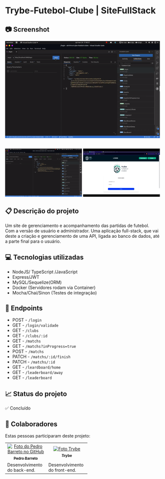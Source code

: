 
# Trybe-Futebol-Clube | SiteFullStack

## 📷 Screenshot
[![Screenshot](./trybe-futebol-club.gif "Screenshot")](./trybe-futebol-club.gif "Screenshot")
 <div align=center>
</br>
    <img height="156em" src="./trybe-futebol-club.gif"/>
    <img height="156em" src="./trybe-futebol-club-frontend.gif"/>
  </div>

## 📋 Descrição do projeto
Um site de gerenciamento e acompanhamento das partidas de futebol. Com a versão de usuário e administrador. Uma aplicação full-stack, que vai deste a criação e gerenciamento de uma API, ligada ao banco de dados, até a parte final para o usuário.

## 💻 Tecnologias utilizadas
- NodeJS/ TypeScript /JavaScript
- Express/JWT
-  MySQL/Sequelize(ORM)
- Docker (Servidores rodam via Container)
- Mocha/Chai/Sinon (Testes de integração)

## :balloon: Endpoints
- POST - `/login`
- GET - `/login/validade`
- GET - `/clubs`
- GET - `/clubs/:id`
- GET - `/matchs`
- GET - `/matchs?inProgress=true`
- POST - `/matchs`
- PATCH - `/matchs/:id/finish`
- PATCH - `/matchs/:id`
- GET - `/leardboard/home`
- GET - `/leaderboard/away`
- GET - `/leaderboard`

## 📈 Status do projeto
✅ Concluído

<!-- ## 🚀 Links 
- Design do projeto no Figma: 
- Site em produção: -->

## :busts_in_silhouette: Colaboradores

Estas pessoas participaram deste projeto:

<table>
  <tr  style="width:120px">
    <td align="center">
      <a target=”_blank” href="https://github.com/Dogl4">
        <img src="https://avatars.githubusercontent.com/u/85720722?s=400&u=c260de98c1eee20df67d72857c3bcc8682fed68a&v=4" width="100px;" alt="Foto do Pedro Barreto no GitHub"/><br>
        <sub>
          <b>Pedro Barreto</b>
        </sub>
      </a>
    </td>
    <td align="center">
      <a target=”_blank” href="https://github.com/betrybe">
        <img src="https://avatars.githubusercontent.com/u/55410300?s=200&v=4" width="100px;" alt="Foto Trybe"/><br>
        <sub>
          <b>Trybe</b>
        </sub>
      </a>
    </td>
  </tr>
  <td width="120px;">
    Desenvolvimento do back-end.
  </td>
  <td width="120px;">
    Desenvolvimento do front-end.
  </td>
  </th>
</table>
